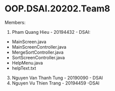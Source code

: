 # OOP.DSAI.20202.Team8
Members:
1. Pham Quang Hieu - 20194432 - DSAI:
  + MainScreen.java
  + MainScreenController.java
  + MergeSortController.java
  + SortScreenController.java
  + HelpMenu.java
  + helpText.txt
3. Nguyen Van Thanh Tung - 20190090 - DSAI
4. Nguyen Vu Thien Trang - 20194459 -DSAI
